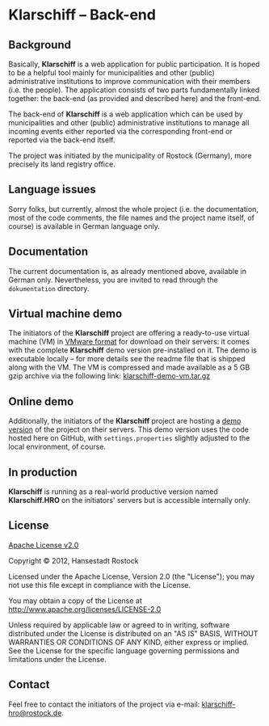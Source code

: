 # Klarschiff – Back-end


## Background

Basically, **Klarschiff** is a web application for public participation. It is hoped to be a helpful tool mainly for municipalities and other (public) administrative institutions to improve communication with their members (i.e. the people). The application consists of two parts fundamentally linked together: the back-end (as provided and described here) and the front-end.

The back-end of **Klarschiff** is a web application which can be used by municipalities and other (public) administrative institutions to manage all incoming events either reported via the corresponding front-end or reported via the back-end itself.

The project was initiated by the municipality of Rostock (Germany), more precisely its land registry office.


## Language issues

Sorry folks, but currently, almost the whole project (i.e. the documentation, most of the code comments, the file names and the project name itself, of course) is available in German language only.


## Documentation

The current documentation is, as already mentioned above, available in German only. Nevertheless, you are invited to read through the `dokumentation` directory.


## Virtual machine demo

The initiators of the **Klarschiff** project are offering a ready-to-use virtual machine (VM) in [VMware format](http://en.wikipedia.org/wiki/Vmdk) for download on their servers: it comes with the complete **Klarschiff** demo version pre-installed on it. The demo is executable locally – for more details see the readme file that is shipped along with the VM. The VM is compressed and made available as a 5 GB gzip archive via the following link: [klarschiff-demo-vm.tar.gz](https://geo.sv.rostock.de/download/klarschiff-demo-vm.tar.gz)


## Online demo

Additionally, the initiators of the **Klarschiff** project are hosting a [demo version](http://demo.klarschiff-hro.de/backend) of the project on their servers. This demo version uses the code hosted here on GitHub, with `settings.properties` slightly adjusted to the local environment, of course.


## In production

**Klarschiff** is running as a real-world productive version named **Klarschiff.HRO** on the initiators' servers but is accessible internally only.


## License

[Apache License v2.0](http://www.apache.org/licenses/LICENSE-2.0.html)

Copyright © 2012, Hansestadt Rostock

Licensed under the Apache License, Version 2.0 (the "License"); you may not use this file except in compliance with the License.

You may obtain a copy of the License at http://www.apache.org/licenses/LICENSE-2.0

Unless required by applicable law or agreed to in writing, software distributed under the License is distributed on an "AS IS" BASIS, WITHOUT WARRANTIES OR CONDITIONS OF ANY KIND, either express or implied. See the License for the specific language governing permissions and limitations under the License.


## Contact

Feel free to contact the initiators of the project via e-mail: <klarschiff-hro@rostock.de>.
